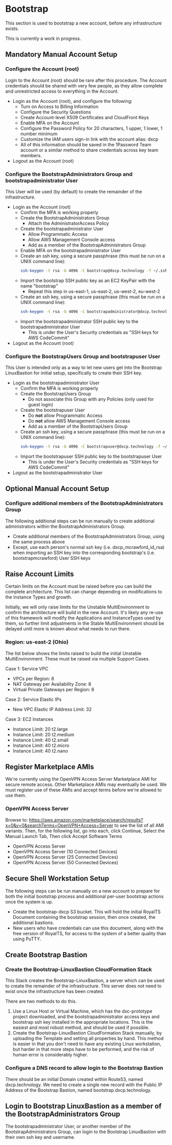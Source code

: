 # Bootstrap

This section is used to bootstrap a new account, before any infrastructure exists.

This is currently a work in progress.

## Mandatory Manual Account Setup

### Configure the Account (root)

Login to the Account (root) should be rare after this procedure. The Account credentials should
be shared with very few people, as they allow complete and unrestricted access to everything in
the Account.

- Login as the Account (root), and configure the following:
  - Turn on Access to Billing Information
  - Configure the Security Questions
  - Create Account-level X509 Certificates and CloudFront Keys
  - Enable MFA on the Account
  - Configure the Password Policy for 20 characters, 1 upper, 1 lower, 1 number minimum
  - Customize the IAM users sign-in link with the account alias: dxcp
  - All of this information should be saved in the 1Password Team account or a similar 
    method to share credentials across key team members.
- Logout as the Account (root)

### Configure the BootstrapAdministrators Group and bootstrapadministrator User

This User will be used (by default) to create the remainder of the infrastructure.

- Login as the Account (root)
  - Confirm the MFA is working properly
  - Create the BootstrapAdministrators Group
    - Attach the AdministratorAccess Policy
  - Create the bootstrapadministrator User
    - Allow Programmatic Access
    - Allow AWS Management Console access
    - Add as a member of the BootstrapAdministrators Group
  - Enable MFA on the bootstrapadministrator User
  - Create an ssh key, using a secure passphrase (this must be run on a UNIX command line):
    ```bash
    ssh-keygen -t rsa -b 4096 -C bootstrap@dxcp.technology -f ~/.ssh/dxcp_bootstrap_id_rsa
    ```
  - Import the bootstrap SSH public key as an EC2 KeyPair with the name "bootstrap"
    - Repeat this step in us-east-1, us-east-2, us-west-2, eu-west-2
  - Create an ssh key, using a secure passphrase (this must be run on a UNIX command line):
    ```bash
    ssh-keygen -t rsa -b 4096 -C bootstrapadministrator@dxcp.technology -f ~/.ssh/dxcp_bootstrapadministrator_id_rsa
    ```
  - Import the bootstrapadministrator SSH public key to the bootstrapadministrator User
    - This is under the User's Security credentials as "SSH keys for AWS CodeCommit"
- Logout as the Account (root)

### Configure the BootstrapUsers Group and bootstrapuser User

This User is intended only as a way to let new users get into the Bootstrap LinuxBastion for
initial setup, specifically to create their SSH key.

- Login as the bootstrapadministrator User
  - Confirm the MFA is working properly
  - Create the BootstrapUsers Group
    - Do not associate this Group with any Policies (only used for guest login)
  - Create the bootstrapuser User
    - Do **not** allow Programmatic Access
    - Do **not** allow AWS Management Console access
    - Add as a member of the BootstrapUsers Group
  - Create an ssh key, using a secure passphrase (this must be run on a UNIX command line):
    ```bash
    ssh-keygen -t rsa -b 4096 -C bootstrapuser@dxcp.technology -f ~/.ssh/dxcp_bootstrapuser_id_rsa
    ```
  - Import the bootstrapuser SSH public key to the bootstrapuser User
    - This is under the User's Security credentials as "SSH keys for AWS CodeCommit"
- Logout as the bootstrapadministrator User

## Optional Manual Account Setup

### Configure additional members of the BootstrapAdministrators Group

The following additional steps can be run manually to create additional administrators within the 
BootstrapAdministrators Group.

- Create additional members of the BootstrapAdministrators Group, using the same process above
- Except, use each person's normal ssh key (i.e. dxcp_mcrawford_id_rsa) when importing an SSH
  key into the corresponding bootstrap<user>'s (i.e. bootstrapmcrawford) User SSH keys

## Raise Account Limits

Certain limits on the Account must be raised before you can build the complete architecture. This
list can change depending on modifications to the Instance Types and growth.

Initially, we will only raise limits for the Unstable MultiEnvironment to confirm the architecture
will build in the new Account. It's likely any re-use of this framework will modify the Applications
and InstanceTypes used by them, so further limit adjustments in the Stable MultiEnvironment should
be delayed until more is known about what needs to run there.

### Region: us-east-2 (Ohio)
The list below shows the limits raised to build the initial Unstable MultiEnvironment. These must
be raised via multiple Support Cases.

Case 1: Service VPC
- VPCs per Region: 8
- NAT Gateway per Availability Zone: 8
- Virtual Private Gateways per Region: 8

Case 2: Service Elastic IPs
- New VPC Elastic IP Address Limit: 32

Case 3: EC2 Instances
- Instance Limit: 20 t2.large
- Instance Limit: 20 t2.medium
- Instance Limit: 40 t2.small
- Instance Limit: 40 t2.micro
- Instance Limit: 40 t2.nano


## Register Marketplace AMIs
We're currently using the OpenVPN Access Server Marketplace AMI for secure remote access. Other Marketplace
AMIs may eventually be used. We must register use of these AMIs and accept terms before we're allowed to use them.

### OpenVPN Access Server
Browse to: https://aws.amazon.com/marketplace/search/results?x=0&y=0&searchTerms=OpenVPN+Access+Server to see the
list of all AMI variants. Then, for the following list, go into each, click Continue, Select the Manual Launch Tab,
Then click Accept Software Terms 
- OpenVPN Access Server
- OpenVPN Access Server (10 Connected Devices)
- OpenVPN Access Server (25 Connected Devices)
- OpenVPN Access Server (50 Connected Devices)


## Secure Shell Workstation Setup

The following steps can be run manually on a new account to prepare for both the initial bootstrap
process and additional per-user bootstrap actions once the system is up.

- Create the bootstrap-dxcp S3 bucket. This will hold the initial RoyalTS Document containing
  the bootstrap session, then once created, the additional bastions.
- New users who have credentials can use this document, along with the free version of RoyalTS,
  for access to the system of a better quality than using PuTTY.

## Create Bootstrap Bastion

### Create the Bootstrap-LinuxBastion CloudFormation Stack

This Stack creates the Bootstrap-LinuxBastion, a server which can be used to create the remainder
of the infrastructure. This server does not need to exist once the infrastructure has been created.

There are two methods to do this.

1.  Use a Linux Host or Virtual Machine, which has the dxc-prototype project downloaded, and the 
    bootstrapadministrator access keys and bootstrap ssh key installed in the appropriate locations.
    This is the easiest and most robust method, and should be used if possible.
2.  Create the Bootstrap-LinuxBastion CloudFormation Stack manually, by uploading the Template and
    setting all properties by hand. This method is easier in that you don't need to have any existing
    Linux workstation, but harder in that more steps have to be performed, and the risk of human
    error is considerably higher.

### Configure a DNS record to allow login to the Bootstrap Bastion

There should be an initial Domain created within Route53, named dxcp.technology. We need to create a 
single new record with the Public IP Address of the Bootstrap Bastion, named bootstrap.dxcp.technology.

## Login to Bootstrap LinuxBastion as a member of the BootstrapAdministrators Group

The bootstrapadministrator User, or another member of the BootstrapAdministrators Group, can login
to the Bootstrap LinuxBastion with their own ssh key and username.
